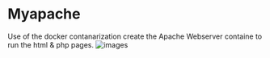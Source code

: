 # Myapache

Use of the docker contanarization create the Apache Webserver containe to run the html & php pages.
![images](https://user-images.githubusercontent.com/64326412/80745741-619af580-8b3e-11ea-8f82-351713746b27.jpeg)


